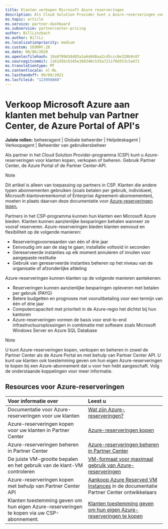 ```yaml
---
title: Klanten verkopen Microsoft Azure reserveringen
description: Als Cloud Solution Provider kunt u Azure-reserveringen voor klanten kopen, verkopen of beheren. Gebruik Partner Center, de Azure Portal of de Partner Center-API.
ms.topic: article
ms.service: partner-dashboard
ms.subservice: partnercenter-pricing
author: BillLinzbach
ms.author: BillLi
ms.localizationpriority: medium
ms.custom: SEOMAY.20
ms.date: 08/06/2020
ms.openlocfilehash: 10a9789d10d03a1a6ddd0aa2cd5ccc0e320b9c07
ms.sourcegitcommit: 1161d5bcb345e368348c535a7211f0d353c5a471
ms.translationtype: MT
ms.contentlocale: nl-NL
ms.lasthandoff: 09/09/2021
ms.locfileid: "123956860"
---
```

# <a name="sell-microsoft-azure-reservations-to-customers-using-partner-center-the-azure-portal-or-apis"></a>Verkoop Microsoft Azure aan klanten met behulp van Partner Center, de Azure Portal of API's

**Juiste rollen:** beheeragent | Globale beheerder | Helpdeskagent | Verkoopagent | Beheerder van gebruikersbeheer

Als partner in het Cloud Solution Provider-programma (CSP) kunt u Azure-reserveringen voor klanten kopen, verkopen of beheren. Gebruik Partner Center, de Azure Portal of de Partner Center-API.

> [!NOTE]
> Dit artikel is alleen van toepassing op partners in CSP. Klanten die andere typen abonnementen gebruiken (zoals betalen per gebruik, individueel, Microsoft-klantovereenkomst of Enterprise Agreement-abonnementen), moeten in plaats daarvan deze documentatie voor [Azure-reserveringen lezen.](/azure/cost-management-billing/reservations)

Partners in het CSP-programma kunnen hun klanten een Microsoft Azure bieden. Klanten kunnen aanzienlijke besparingen behalen wanneer ze vooraf reserveren. Azure-reserveringen bieden klanten eenvoud en flexibiliteit op de volgende manieren:

- Reserveringsvoorwaarden van één of drie jaar
- Eenvoudig om aan de slag te gaan; installatie voltooid in seconden
- Gereserveerde instanties op elk moment annuleren of inruilen voor aangepaste restitutie
- Gebruik van gereserveerde instanties beheren op het niveau van de organisatie of afzonderlijke afdeling

Azure-reserveringen kunnen klanten op de volgende manieren aantekenen:

- Reserveringen kunnen aanzienlijke besparingen opleveren met betalen per gebruik (PAYG)
- Betere budgetten en prognoses met vooruitbetaling voor een termijn van één of drie jaar
- Computercapaciteit met prioriteit in de Azure-regio het dichtst bij hun kantoren
- Azure-reserveringen vormen de basis voor end-to-end infrastructuuroplossingen in combinatie met software zoals Microsoft Windows Server en Azure SQL Database

>[!NOTE]
> U kunt Azure-reserveringen kopen, verkopen en beheren in zowel de Partner Center als de Azure Portal en met behulp van Partner Center API. U kunt uw klanten ook toestemming geven om hun eigen Azure-reserveringen te kopen bij een Azure-abonnement dat u voor hen hebt aangeschaft. Volg de onderstaande koppelingen voor meer informatie.

## <a name="azure-reservations-resources"></a>Resources voor Azure-reserveringen

|**Voor informatie over**   |**Leest u**    |
|:-----------------------------|:-----------------|
| Documentatie voor Azure-reserveringen voor uw klanten | [Wat zijn Azure-reserveringen?](/azure/billing/billing-save-compute-costs-reservations)
|Azure-reserveringen kopen voor uw klanten in Partner Center   |[Azure-reserveringen kopen](azure-reservations-buying.md)
|Azure-reserveringen beheren in Partner Center | [Azure-reserveringen beheren in Partner Center](azure-reservations-manage.md)
|De juiste VM-grootte bepalen en het gebruik van de klant-VM controleren   |[VM-formaat voor maximaal gebruik van Azure-reserveringen](azure-usage.md)   |
|Azure-reserveringen kopen met behulp van Partner Center API | [Aankoop Azure Reserved VM Instances](/partner-center/develop/purchase-azure-reservations) in de documentatie Partner Center ontwikkelaars   |
|Klanten toestemming geven om hun eigen Azure-reserveringen te kopen via uw CSP-abonnement. | [Klanten toestemming geven om hun eigen Azure-reserveringen te kopen](give-customers-permission.md)   |
